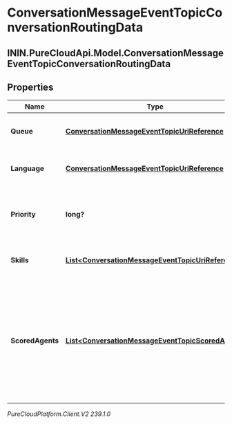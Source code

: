 # ConversationMessageEventTopicConversationRoutingData

## ININ.PureCloudApi.Model.ConversationMessageEventTopicConversationRoutingData

## Properties

|Name | Type | Description | Notes|
|------------ | ------------- | ------------- | -------------|
| **Queue** | [**ConversationMessageEventTopicUriReference**](ConversationMessageEventTopicUriReference) | A UriReference for a resource | [optional] |
| **Language** | [**ConversationMessageEventTopicUriReference**](ConversationMessageEventTopicUriReference) | A UriReference for a resource | [optional] |
| **Priority** | **long?** | The priority of the conversation to use for routing decisions | [optional] |
| **Skills** | [**List&lt;ConversationMessageEventTopicUriReference&gt;**](ConversationMessageEventTopicUriReference) | The skills to use for routing decisions | [optional] |
| **ScoredAgents** | [**List&lt;ConversationMessageEventTopicScoredAgent&gt;**](ConversationMessageEventTopicScoredAgent) | A collection of agents and their assigned scores for this conversation (0 - 100, higher being better), for use in routing to preferred agents | [optional] |



_PureCloudPlatform.Client.V2 239.1.0_
